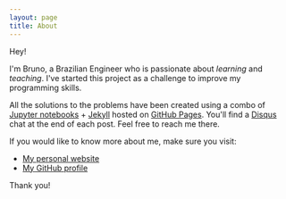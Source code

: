 ```yaml
---
layout: page
title: About
---
```


Hey! 

I'm Bruno, a Brazilian Engineer who is passionate about *learning* and *teaching*. I've started this project as a challenge to improve my programming skills. 

All the solutions to the problems have been created using a combo of [Jupyter notebooks](http://jupyter.org/) + [Jekyll](https://jekyllrb.com/) hosted on [GitHub Pages](https://pages.github.com/). You'll find a [Disqus](https://disqus.com/) chat at the end of each post. Feel free to reach me there.

If you would like to know more about me, make sure you visit:

* [My personal website](http://www.bruno3s.com.br)
* [My GitHub profile](https://www.github.com/bru1987)

Thank you!
